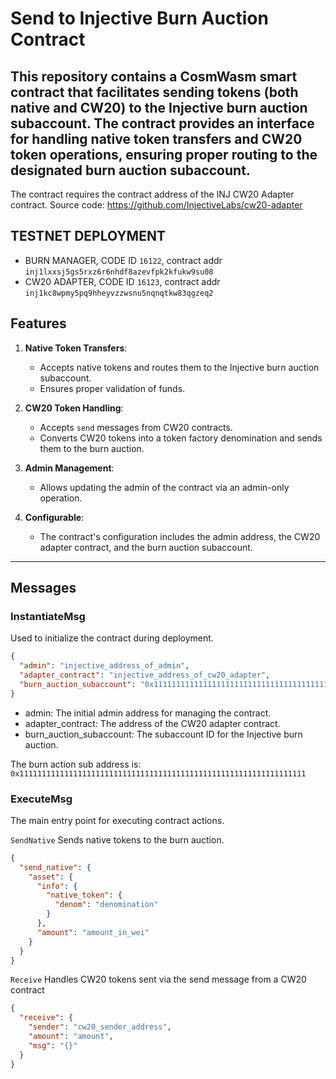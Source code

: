 # Send to Injective Burn Auction Contract

This repository contains a CosmWasm smart contract that facilitates sending tokens (both native and CW20) to the Injective burn auction subaccount. The contract provides an interface for handling native token transfers and CW20 token operations, ensuring proper routing to the designated burn auction subaccount.
---

The contract requires the contract address of the INJ CW20 Adapter contract.
Source code: https://github.com/InjectiveLabs/cw20-adapter


## TESTNET DEPLOYMENT
- BURN MANAGER, CODE ID `16122`, contract addr `inj1lxxsj5gs5rxz6r6nhdf8azevfpk2kfukw9su08`
- CW20 ADAPTER, CODE ID `16123`, contract addr `inj1kc8wpmy5pq9hheyvzzwsnu5nqnqtkw83qgzeq2`

## Features

1. **Native Token Transfers**:
   - Accepts native tokens and routes them to the Injective burn auction subaccount.
   - Ensures proper validation of funds.

2. **CW20 Token Handling**:
   - Accepts `send` messages from CW20 contracts.
   - Converts CW20 tokens into a token factory denomination and sends them to the burn auction.

3. **Admin Management**:
   - Allows updating the admin of the contract via an admin-only operation.

4. **Configurable**:
   - The contract's configuration includes the admin address, the CW20 adapter contract, and the burn auction subaccount.

---

## Messages

### InstantiateMsg
Used to initialize the contract during deployment.

```json
{
  "admin": "injective_address_of_admin",
  "adapter_contract": "injective_address_of_cw20_adapter",
  "burn_auction_subaccount": "0x1111111111111111111111111111111111111111111111111111111111111111"
}
```

- admin: The initial admin address for managing the contract.
- adapter_contract: The address of the CW20 adapter contract.
- burn_auction_subaccount: The subaccount ID for the Injective burn auction.

The burn action sub address is:
`0x1111111111111111111111111111111111111111111111111111111111111111`

### ExecuteMsg
The main entry point for executing contract actions.

`SendNative`
Sends native tokens to the burn auction.

```json
{
  "send_native": {
    "asset": {
      "info": {
        "native_token": {
          "denom": "denomination"
        }
      },
      "amount": "amount_in_wei"
    }
  }
}
```


`Receive`
Handles CW20 tokens sent via the send message from a CW20 contract

```json
{
  "receive": {
    "sender": "cw20_sender_address",
    "amount": "amount",
    "msg": "{}"
  }
}
```